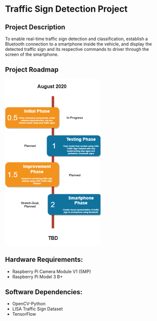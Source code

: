 # Traffic Sign Detection Project

## Project Description

To enable real-time traffic sign detection and classification, establish a Bluetooth connection to a smartphone inside the vehicle, and display the detected traffic sign and its respective commands to driver through the screen of the smartphone.

## Project Roadmap

![Project Roadmap2](https://github.com/notkevin1/TrafficSignDetection/blob/master/trafficSignProjectRoadmap%20final.png)

## Hardware Requirements: 
* Raspberry Pi Camera Module V1 (5MP)
* Raspberry Pi Model 3 B+

## Software Dependencies: 
* OpenCV-Python
* LISA Traffic Sign Dataset
* TensorFlow
